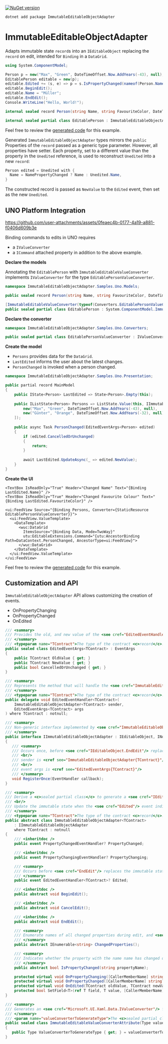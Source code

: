 [![NuGet version](https://badge.fury.io/nu/ImmutableEditableObjectAdapter.svg)](https://www.nuget.org/packages/ImmutableEditableObjectAdapter)

```bash
dotnet add package ImmutableEditableObjectAdapter
```

# ImmutableEditableObjectAdapter

Adapts immutable state `record`s into an `IEditableObject` replacing the `record` on edit, intended for `Binding` in a `DataGrid`. 

```csharp
using System.ComponentModel;

Person p = new("Max", "Green", DateTimeOffset.Now.AddYears(-43), null);
EditablePerson editable = new(p);
editable.Edited += (s, e) => p = s.IsPropertyChanged(nameof(Person.Name)) ? e.NewValue : p;
editable.BeginEdit();
editable.Name = "Müller";
editable.EndEdit();
Console.WriteLine("Hello, World!");

internal sealed record Person(string Name, string FavouriteColor, DateTimeOffset BirthDay, DateTimeOffset? DeceasedAt);

internal sealed partial class EditablePerson : ImmutableEditableObjectAdapter<Person>;
```

Feel free to review the [generated code](https://github.com/ProphetLamb/ImmutableEditableObjectAdapter/blob/main/sample/ImmutableEditableObjectAdapter.Samples/GeneratedFiles/ImmutableEditableObjectAdapter/ImmutableEditableObjectAdapter.ImmutableEditableObjectAdapterGenerator/EditablePerson.g.cs#L7) for this example.

Generated `ImmutableEditableObjectAdapter` types mirrors the `public` Properties of the `record` passed as a generic type parameter. However, all properties have setter.
Each property, set to a different value than the property in the `Unedited` reference, is used to reconstruct `Unedited` into a new `record`:

```csharp
Person edited = Unedited with {
  Name = NamePropertyChanged ? Name : Unedited.Name,
}
```

The constructed record is passed as `NewValue` to the `Edited` event, then set as the new `Unedited`.

## UNO Platform Integration

https://github.com/user-attachments/assets/0feaec4b-0177-4a19-a881-f0406d609b3e

Binding commands to edits in UNO requires
- a `IValueConverter`
- a `ICommand` attached property
in addition to the above example.

**Declare the models**

Annotating the `EditablePerson` with `ImmutableEditableValueConverter` implements `IValueConverter` for the type `EditablePersonValueConverter`.

```csharp
namespace ImmutableEditableObjectAdapter.Samples.Uno.Models;

public sealed record Person(string Name, string FavouriteColor, DateTimeOffset BirthDay, DateTimeOffset? DeceasedAt);

[ImmutableEditableValueConverter(typeof(Converters.EditablePersonValueConverter))]
public sealed partial class EditablePerson : System.ComponentModel.ImmutableEditableObjectAdapter<Person>;
```

**Declare the converter**

```csharp
namespace ImmutableEditableObjectAdapter.Samples.Uno.Converters;

public sealed partial class EditablePersonValueConverter : IValueConverter;
```

**Create the model**

- `Persons` provides data for the `DataGrid`.
- `LastEdited` informs the user about the latest changes.
- `PersonChanged` is invoked when a person changed.

```csharp
namespace ImmutableEditableObjectAdapter.Samples.Uno.Presentation;

public partial record MainModel
{
    public IState<Person> LastEdited => State<Person>.Empty(this); 
    
    public IListState<Person> Persons => ListState.Value(this, IImmutableList<Person> () => [
        new("Max", "Green", DateTimeOffset.Now.AddYears(-43), null),
        new("Günter", "Orange", DateTimeOffset.Now.AddYears(-32), null),
    ]);
    
    public async Task PersonChanged(EditedEventArgs<Person> edited)
    {
        if (edited.CancelledOrUnchanged)
        {
            return;
        }
    
        await LastEdited.UpdateAsync(_ => edited.NewValue);
    }
}
```

**Create the UI**

```xaml
<TextBox IsReadOnly="True" Header="Changed Name" Text="{Binding LastEdited.Name}" />
<TextBox IsReadOnly="True" Header="Changed Favourite Colour" Text="{Binding LastEdited.FavouriteColor}" />

<ui:FeedView Source="{Binding Persons, Converter={StaticResource EditablePersonValueConverter}}">
  <ui:FeedView.ValueTemplate>
    <DataTemplate>
      <wuc:DataGrid
        ItemsSource="{Binding Data, Mode=TwoWay}"
        utu:EditableExtensions.Command="{utu:AncestorBinding Path=DataContext.PersonChanged, AncestorType=ui:FeedView}">
      </wuc:DataGrid>
    </DataTemplate>
  </ui:FeedView.ValueTemplate>
</ui:FeedView>
```

Feel free to review the [generated code](https://github.com/ProphetLamb/ImmutableEditableObjectAdapter/blob/main/sample/ImmutableEditableObjectAdapter.Samples.Uno/ImmutableEditableObjectAdapter.Samples.Uno/GeneratedFiles/ImmutableEditableObjectAdapter/ImmutableEditableObjectAdapter.ImmutableEditableObjectAdapterGenerator/EditablePersonValueConverter.g.cs#L5) for this example.

## Customization and API

`ImmutableEditableObjectAdapter` API allows customizing the creation of events.

- OnPropertyChanging
- OnPropertyChanged
- OnEdited

```csharp
/// <summary>
/// Provides the old, and new value of the <see cref="EditedEventHandler{TContract}"/>.
/// </summary>
/// <typeparam name="TContract">The type of the contract <c>record</c>.</typeparam>
public sealed class EditedEventArgs<TContract> : EventArgs
{
    public TContract OldValue { get; }
    public TContract NewValue { get; }
    public bool CancelledOrUnchanged { get; }
}

/// <summary>
/// Represents the method that will handle the <see cref="ImmutableEditableObjectAdapter{TContract}.Edited"/> event of an <see cref="ImmutableEditableObjectAdapter{TContract}"/> instance.
/// </summary>
/// <typeparam name="TContract">The type of the contract <c>record</c>.</typeparam>
public delegate void EditedEventHandler<TContract>(
    ImmutableEditableObjectAdapter<TContract> sender,
    EditedEventArgs<TContract> args
) where TContract : notnull;

/// <summary>
/// Non-generic interface implemented by <see cref="ImmutableEditableObjectAdapter{TContract}"/>.
/// </summary>
public interface IImmutableEditableObjectAdapter : IEditableObject, INotifyPropertyChanged, INotifyPropertyChanging
{
   /// <summary>
   /// Occurs once, before <see cref="IEditableObject.EndEdit"/> replaces the immutable state <c>record</c>, or <see cref="IEditableObject.CancelEdit"/> discards changes.
   /// <br/>
   /// sender is <cref see="ImmutableEditableObjectAdapter{TContract}"/>
   /// <br/>
   /// event args is <cref see="EditedEventArgs{TContract}"/>
   /// </summary>
   void RegisterOnce(EventHandler callback);
}

/// <summary>
/// Derive a <c>sealed partial class</c> to generate a <see cref="IEditableObject"/> from a immutable state <c>record</c> type.
/// <br/>
/// Update the immutable state when the <see cref="Edited"/> event indicates the state is replaced.
/// </summary>
/// <typeparam name="TContract">The type of the contract <c>record</c>.</typeparam>
public abstract class ImmutableEditableObjectAdapter<TContract>
    : IImmutableEditableObjectAdapter
    where TContract : notnull
{
    /// <inheritdoc />
    public event PropertyChangedEventHandler? PropertyChanged;

    /// <inheritdoc />
    public event PropertyChangingEventHandler? PropertyChanging;

    /// <summary>
    /// Occurs before <see cref="EndEdit"/> replaces the immutable state <c>record</c>.
    /// </summary>
    public event EditedEventHandler<TContract>? Edited;

    /// <inheritdoc />
    public abstract void BeginEdit();

    /// <inheritdoc />
    public abstract void CancelEdit();

    /// <inheritdoc />
    public abstract void EndEdit();

    /// <summary>
    /// Enumerate names of all changed properties during edit, and <see cref="Edited"/>.
    /// </summary>
    public abstract IEnumerable<string> ChangedProperties();

    /// <summary>
    /// Indicates whether the property with the name name has changed during edit, and <see cref="Edited"/>.
    /// </summary>
    public abstract bool IsPropertyChanged(string propertyName);

    protected virtual void OnPropertyChanging([CallerMemberName] string? propertyName = null);
    protected virtual void OnPropertyChanged([CallerMemberName] string? propertyName = null);
    protected virtual void OnEdited(TContract oldValue, TContract newValue);
    protected bool SetField<T>(ref T field, T value, [CallerMemberName] string? propertyName = null);
}

/// <summary>
/// Generates an <see cref="Microsoft.UI.Xaml.Data.IValueConverter"/> for your <see cref="ImmutableEditableObjectAdapter{TContract}"/> type, by annotating it with the converter type you wish to generate the members of.
/// </summary>
/// <param name="valueConverterToGenerateType">The <c>sealed partial class</c> type of the <see cref="Microsoft.UI.Xaml.Data.IValueConverter"/> to generate.</param>
public sealed class ImmutableEditableValueConverterAttribute(Type valueConverterToGenerateType) : Attribute
{
   public Type ValueConverterToGenerateType { get; } = valueConverterToGenerateType;
}
```
